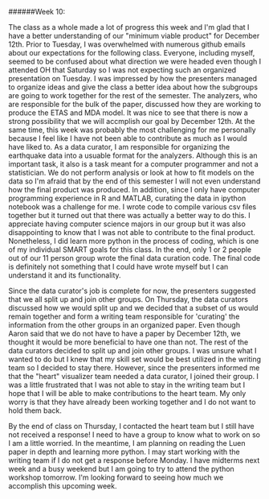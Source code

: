 ######Week 10:

The class as a whole made a lot of progress this week and I'm glad that I have a better understanding of our "minimum viable product" for December 12th. Prior to Tuesday, I was overwhelmed with numerous github emails about our expectations for the following class. Everyone, including myself, seemed to be confused about what direction we were headed even though I attended OH that Saturday so I was not expecting such an organized presentation on Tuesday. I was impressed by how the presenters managed to organize ideas and give the class a better idea about how the subgroups are going to work together for the rest of the semester. The analyzers, who are responsible for the bulk of the paper, discussed how they are working to produce the ETAS and MDA model. It was nice to see that there is now a strong possibility that we will accmplish our goal by December 12th. At the same time, this week was probably the most challenging for me personally because I feel like I have not been able to contribute as much as I would have liked to. As a data curator, I am responsible for organizing the earthquake data into a usuable format for the analyzers. Although this is an important task, it also is a task meant for a computer programmer and not a statistician. We do not perform analysis or look at how to fit models on the data so I'm afraid that by the end of this semester I will not even understand how the final product was produced. In addition, since I only have computer programming experience in R and MATLAB, curating the data in ipython notebook was a challenge for me. I wrote code to compile various csv files together but it turned out that there was actually a better way to do this. I appreciate having computer science majors in our group but it was also disappointing to know that I was not able to contribute to the final product. Nonetheless, I did learn more python in the process of coding, which is one of my individual SMART goals for this class. In the end, only 1 or 2 people out of our 11 person group wrote the final data curation code. The final code is definitely not something that I could have wrote myself but I can understand it and its functionality.
  
Since the data curator's job is complete for now, the presenters suggested that we all split up and join other groups. On Thursday, the data curators discussed how we would split up and we decided that a subset of us would remain together and form a writing team responsible for 'curating' the information from the other groups in an organized paper. Even though Aaron said that we do not have to have a paper by December 12th, we thought it would be more beneficial to have one than not. The rest of the data curators decided to split up and join other groups. I was unsure what I wanted to do but I knew that my skill set would be best utilized in the writing team so I decided to stay there. However, since the presenters informed me that the "heart" visualizer team needed a data curator, I joined their group. I was a little frustrated that I was not able to stay in the writing team but I hope that I will be able to make contributions to the heart team. My only worry is that they have already been working together and I do not want to hold them back. 
  
By the end of class on Thursday, I contacted the heart team but I still have not received a response! I need to have a group to know what to work on so I am a little worried. In the meantime, I am planning on reading the Luen paper in depth and learning more python. I may start working with the writing team if I do not get a response before Monday. I have midterms next week and a busy weekend but I am going to try to attend the python workshop tomorrow. I'm looking forward to seeing how much we accomplish this upcoming week.
